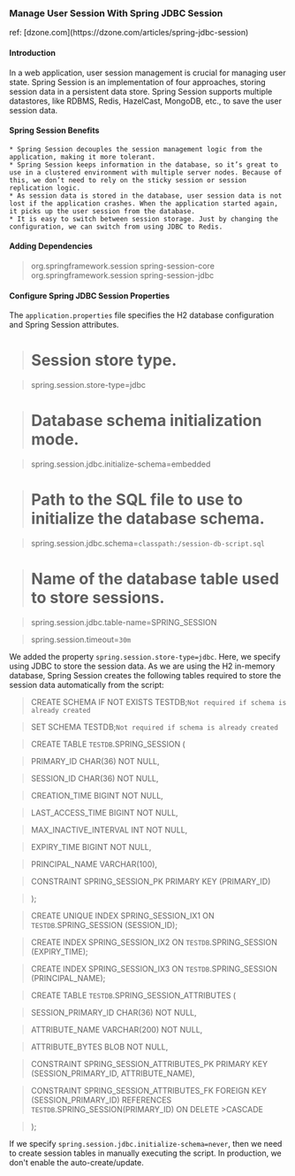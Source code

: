<h3>Manage User Session With Spring JDBC Session </h3>
ref: [dzone.com](https://dzone.com/articles/spring-jdbc-session) 

<h4>Introduction</h4>
<p>In a web application, user session management is crucial for managing user state. Spring Session is an implementation of four approaches, storing session data in a persistent data store. Spring Session supports multiple datastores, like RDBMS, Redis, HazelCast, MongoDB, etc., to save the user session data.</p>

<h4>Spring Session Benefits</h4>

    * Spring Session decouples the session management logic from the application, making it more tolerant.
    * Spring Session keeps information in the database, so it’s great to use in a clustered environment with multiple server nodes. Because of this, we don’t need to rely on the sticky session or session replication logic.
    * As session data is stored in the database, user session data is not lost if the application crashes. When the application started again, it picks up the user session from the database.
    * It is easy to switch between session storage. Just by changing the configuration, we can switch from using JDBC to Redis.

<h4>Adding Dependencies</h4>


><dependency>
>    <groupId>org.springframework.session</groupId>
>    <artifactId>spring-session-core</artifactId>
></dependency>
><dependency>
>    <groupId>org.springframework.session</groupId>
>    <artifactId>spring-session-jdbc</artifactId>
></dependency>


<h4>Configure Spring JDBC Session Properties</h4>

The  `application.properties` file specifies the H2 database configuration and Spring Session attributes.

># Session store type.

>spring.session.store-type=jdbc

># Database schema initialization mode.

>spring.session.jdbc.initialize-schema=embedded

># Path to the SQL file to use to initialize the database schema.

>spring.session.jdbc.schema=`classpath:/session-db-script.sql` 

># Name of the database table used to store sessions.

>spring.session.jdbc.table-name=SPRING_SESSION

>spring.session.timeout=`30m`


We added the property  `spring.session.store-type=jdbc`. Here, we specify using JDBC to store the session data.
As we are using the H2 in-memory database, Spring Session creates the following tables required to store the session data automatically from the script:

>CREATE SCHEMA IF NOT EXISTS TESTDB;`Not required if schema is already created`

>SET SCHEMA TESTDB;`Not required if schema is already created`

>CREATE TABLE `TESTDB`.SPRING_SESSION (

>PRIMARY_ID CHAR(36) NOT NULL,

>SESSION_ID CHAR(36) NOT NULL,

>CREATION_TIME BIGINT NOT NULL,

>LAST_ACCESS_TIME BIGINT NOT NULL,

>MAX_INACTIVE_INTERVAL INT NOT NULL,

>EXPIRY_TIME BIGINT NOT NULL,

>PRINCIPAL_NAME VARCHAR(100),

>CONSTRAINT SPRING_SESSION_PK PRIMARY KEY (PRIMARY_ID)

>);

>CREATE UNIQUE INDEX SPRING_SESSION_IX1 ON `TESTDB`.SPRING_SESSION (SESSION_ID);

>CREATE INDEX SPRING_SESSION_IX2 ON `TESTDB`.SPRING_SESSION (EXPIRY_TIME);

>CREATE INDEX SPRING_SESSION_IX3 ON `TESTDB`.SPRING_SESSION (PRINCIPAL_NAME);

>CREATE TABLE `TESTDB`.SPRING_SESSION_ATTRIBUTES (

>SESSION_PRIMARY_ID CHAR(36) NOT NULL,

>ATTRIBUTE_NAME VARCHAR(200) NOT NULL,

>ATTRIBUTE_BYTES BLOB NOT NULL,

>CONSTRAINT SPRING_SESSION_ATTRIBUTES_PK PRIMARY KEY (SESSION_PRIMARY_ID, ATTRIBUTE_NAME),

>CONSTRAINT SPRING_SESSION_ATTRIBUTES_FK FOREIGN KEY (SESSION_PRIMARY_ID) REFERENCES `TESTDB`.SPRING_SESSION(PRIMARY_ID) ON DELETE >CASCADE

>);

If we specify `spring.session.jdbc.initialize-schema=never`, then we need to create session tables in manually executing the script. In production, we don't enable the auto-create/update.